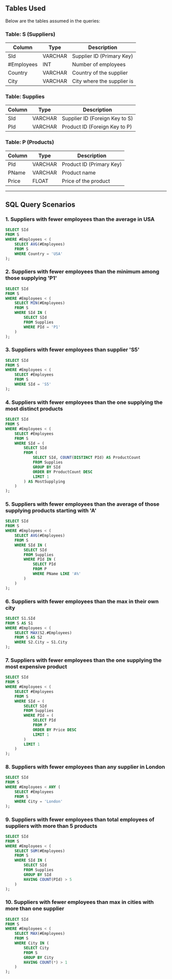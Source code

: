 ## Tables Used

Below are the tables assumed in the queries:

### Table: S (Suppliers)

| Column     | Type    | Description                |
| ---------- | ------- | -------------------------- |
| SId        | VARCHAR | Supplier ID (Primary Key)  |
| #Employees | INT     | Number of employees        |
| Country    | VARCHAR | Country of the supplier    |
| City       | VARCHAR | City where the supplier is |

### Table: Supplies

| Column | Type    | Description                    |
| ------ | ------- | ------------------------------ |
| SId    | VARCHAR | Supplier ID (Foreign Key to S) |
| PId    | VARCHAR | Product ID (Foreign Key to P)  |

### Table: P (Products)

| Column | Type    | Description              |
| ------ | ------- | ------------------------ |
| PId    | VARCHAR | Product ID (Primary Key) |
| PName  | VARCHAR | Product name             |
| Price  | FLOAT   | Price of the product     |

---

## SQL Query Scenarios

### 1. Suppliers with fewer employees than the average in USA

```sql
SELECT SId
FROM S
WHERE #Employees < (
    SELECT AVG(#Employees)
    FROM S
    WHERE Country = 'USA'
);
```

### 2. Suppliers with fewer employees than the minimum among those supplying 'P1'

```sql
SELECT SId
FROM S
WHERE #Employees < (
    SELECT MIN(#Employees)
    FROM S
    WHERE SId IN (
        SELECT SId
        FROM Supplies
        WHERE PId = 'P1'
    )
);
```

### 3. Suppliers with fewer employees than supplier 'S5'

```sql
SELECT SId
FROM S
WHERE #Employees < (
    SELECT #Employees
    FROM S
    WHERE SId = 'S5'
);
```

### 4. Suppliers with fewer employees than the one supplying the most distinct products

```sql
SELECT SId
FROM S
WHERE #Employees < (
    SELECT #Employees
    FROM S
    WHERE SId = (
        SELECT SId
        FROM (
            SELECT SId, COUNT(DISTINCT PId) AS ProductCount
            FROM Supplies
            GROUP BY SId
            ORDER BY ProductCount DESC
            LIMIT 1
        ) AS MostSupplying
    )
);
```

### 5. Suppliers with fewer employees than the average of those supplying products starting with 'A'

```sql
SELECT SId
FROM S
WHERE #Employees < (
    SELECT AVG(#Employees)
    FROM S
    WHERE SId IN (
        SELECT SId
        FROM Supplies
        WHERE PId IN (
            SELECT PId
            FROM P
            WHERE PName LIKE 'A%'
        )
    )
);
```

### 6. Suppliers with fewer employees than the max in their own city

```sql
SELECT S1.SId
FROM S AS S1
WHERE #Employees < (
    SELECT MAX(S2.#Employees)
    FROM S AS S2
    WHERE S2.City = S1.City
);
```

### 7. Suppliers with fewer employees than the one supplying the most expensive product

```sql
SELECT SId
FROM S
WHERE #Employees < (
    SELECT #Employees
    FROM S
    WHERE SId = (
        SELECT SId
        FROM Supplies
        WHERE PId = (
            SELECT PId
            FROM P
            ORDER BY Price DESC
            LIMIT 1
        )
        LIMIT 1
    )
);
```

### 8. Suppliers with fewer employees than any supplier in London

```sql
SELECT SId
FROM S
WHERE #Employees < ANY (
    SELECT #Employees
    FROM S
    WHERE City = 'London'
);
```

### 9. Suppliers with fewer employees than total employees of suppliers with more than 5 products

```sql
SELECT SId
FROM S
WHERE #Employees < (
    SELECT SUM(#Employees)
    FROM S
    WHERE SId IN (
        SELECT SId
        FROM Supplies
        GROUP BY SId
        HAVING COUNT(PId) > 5
    )
);
```

### 10. Suppliers with fewer employees than max in cities with more than one supplier

```sql
SELECT SId
FROM S
WHERE #Employees < (
    SELECT MAX(#Employees)
    FROM S
    WHERE City IN (
        SELECT City
        FROM S
        GROUP BY City
        HAVING COUNT(*) > 1
    )
);
```
